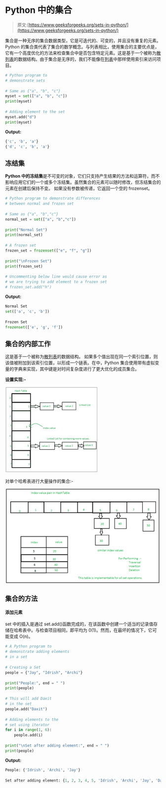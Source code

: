 # Python 中的集合

> 原文:[https://www.geeksforgeeks.org/sets-in-python/](https://www.geeksforgeeks.org/sets-in-python/)

集合是一种无序的集合数据类型，它是可迭代的、可变的，并且没有重复的元素。Python 的集合类代表了集合的数学概念。与列表相比，使用集合的主要优点是，它有一个高度优化的方法来检查集合中是否包含特定元素。这是基于一个被称为[散列表](https://www.geeksforgeeks.org/hashing-set-1-introduction/)的数据结构。由于集合是无序的，我们不能像在[列表](https://www.geeksforgeeks.org/python-list/)中那样使用索引来访问项目。

```py
# Python program to
# demonstrate sets

# Same as {"a", "b", "c"}
myset = set(["a", "b", "c"])
print(myset)

# Adding element to the set
myset.add("d")
print(myset)
```

**Output:**

```py
{'c', 'b', 'a'}
{'d', 'c', 'b', 'a'}

```

## 冻结集

**Python 中的冻结集**是不可变的对象，它们只支持产生结果的方法和运算符，而不影响应用它们的一个或多个冻结集。虽然集合的元素可以随时修改，但冻结集合的元素在创建后保持不变。
如果没有参数被传递，它返回一个空的 frozenset。

```py
# Python program to demonstrate differences
# between normal and frozen set

# Same as {"a", "b","c"}
normal_set = set(["a", "b","c"])

print("Normal Set")
print(normal_set)

# A frozen set
frozen_set = frozenset(["e", "f", "g"])

print("\nFrozen Set")
print(frozen_set)

# Uncommenting below line would cause error as
# we are trying to add element to a frozen set
# frozen_set.add("h")
```

**Output:**

```py
Normal Set
set(['a', 'c', 'b'])

Frozen Set
frozenset(['e', 'g', 'f'])

```

## 集合的内部工作

这是基于一个被称为[散列表](https://www.geeksforgeeks.org/hashing-set-1-introduction/)的数据结构。
如果多个值出现在同一个索引位置，则该值被附加到该索引位置，以形成一个链表。在中，Python 集合使用带有虚拟变量的字典来实现，其中键是对时间复杂度进行了更大优化的成员集合。

**设置实现:-**

![](img/c070067e04611d831a89d6ada722d78f.png)

对单个哈希表进行大量操作的集合:-

![](img/474ee4324e38df815d6c374b5c27e9ad.png)

## 集合的方法

#### 添加元素

set 中的插入是通过 set.add()函数完成的，在该函数中创建一个适当的记录值存储在哈希表中。与检查项目相同，即平均为 0(1)。然而，在最坏的情况下，它可能变成 O(n)。

```py
# A Python program to
# demonstrate adding elements
# in a set

# Creating a Set
people = {"Jay", "Idrish", "Archi"}

print("People:", end = " ")
print(people)

# This will add Daxit
# in the set
people.add("Daxit")

# Adding elements to the
# set using iterator
for i in range(1, 6): 
    people.add(i) 

print("\nSet after adding element:", end = " ")
print(people)
```

**Output:**

```py
People: {'Idrish', 'Archi', 'Jay'}

Set after adding element: {1, 2, 3, 4, 5, 'Idrish', 'Archi', 'Jay', 'Daxit'}

```